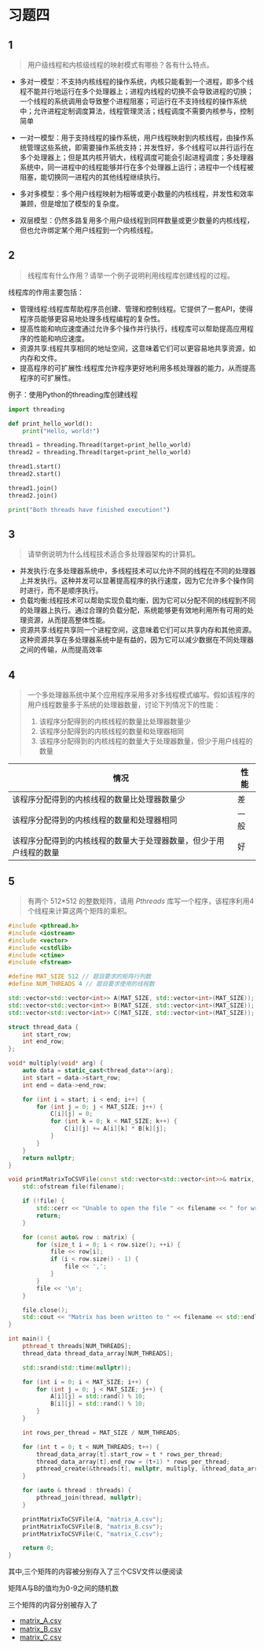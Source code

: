 # 习题四

## 1
> 用户级线程和内核级线程的映射模式有哪些？各有什么特点。
+ 多对一模型：不支持内核线程的操作系统，内核只能看到一个进程，即多个线程不能并行地运行在多个处理器上；进程内线程的切换不会导致进程的切换；一个线程的系统调用会导致整个进程阻塞；可运行在不支持线程的操作系统中；允许进程定制调度算法，线程管理灵活；线程调度不需要内核参与，控制简单

+ 一对一模型：用于支持线程的操作系统，用户线程映射到内核线程，由操作系统管理这些系统，即需要操作系统支持；并发性好，多个线程可以并行运行在多个处理器上；但是其内核开销大，线程调度可能会引起进程调度；多处理器系统中，同一进程中的线程能够并行在多个处理器上运行；进程中一个线程被阻塞，能切换同一进程内的其他线程继续执行。

+ 多对多模型：多个用户线程映射为相等或更小数量的内核线程，并发性和效率兼顾，但是增加了模型的复杂度。

+ 双层模型：仍然多路复用多个用户级线程到同样数量或更少数量的内核线程，但也允许绑定某个用户线程到一个内核线程。

## 2
> 线程库有什么作用？请举一个例子说明利用线程库创建线程的过程。

线程库的作用主要包括：

+ 管理线程:线程库帮助程序员创建、管理和控制线程。它提供了一套API，使得程序员能够更容易地处理多线程编程的复杂性。
+ 提高性能和响应速度通过允许多个操作并行执行，线程库可以帮助提高应用程序的性能和响应速度。
+ 资源共享:线程共享相同的地址空间，这意味着它们可以更容易地共享资源，如内存和文件。
+ 提高程序的可扩展性:线程库允许程序更好地利用多核处理器的能力，从而提高程序的可扩展性。

例子：使用Python的threading库创建线程

```python
import threading

def print_hello_world():
    print("Hello, world!")

thread1 = threading.Thread(target=print_hello_world)
thread2 = threading.Thread(target=print_hello_world)

thread1.start()
thread2.start()

thread1.join()
thread2.join()

print("Both threads have finished execution!")
```

## 3
> 请举例说明为什么线程技术适合多处理器架构的计算机。

+ 并发执行:在多处理器系统中，多线程技术可以允许不同的线程在不同的处理器上并发执行。这种并发可以显著提高程序的执行速度，因为它允许多个操作同时进行，而不是顺序执行。
+ 负载均衡:线程技术可以帮助实现负载均衡，因为它可以分配不同的线程到不同的处理器上执行。通过合理的负载分配，系统能够更有效地利用所有可用的处理资源，从而提高整体性能。
+ 资源共享:线程共享同一个进程空间，这意味着它们可以共享内存和其他资源。这种资源共享在多处理器系统中是有益的，因为它可以减少数据在不同处理器之间的传输，从而提高效率

## 4
> 一个多处理器系统中某个应用程序采用多对多线程模式编写。假如该程序的用户线程数量多于系统的处理器数量，讨论下列情况下的性能：
> 1. 该程序分配得到的内核线程的数量比处理器数量少
> 2. 该程序分配得到的内核线程的数量和处理器相同
> 3. 该程序分配得到的内核线程的数量大于处理器数量，但少于用户线程的数量

|情况|性能|
|---|---|
|该程序分配得到的内核线程的数量比处理器数量少|差|
|该程序分配得到的内核线程的数量和处理器相同|一般|
|该程序分配得到的内核线程的数量大于处理器数量，但少于用户线程的数量|好|

## 5

> 有两个 512\*512 的整数矩阵，请用 *Pthreads* 库写一个程序，该程序利用4个线程来计算这两个矩阵的乘积。

```C++
#include <pthread.h>
#include <iostream>
#include <vector>
#include <cstdlib>
#include <ctime>
#include <fstream>

#define MAT_SIZE 512 // 题目要求的矩阵行列数
#define NUM_THREADS 4 // 题目要求使用的线程数

std::vector<std::vector<int>> A(MAT_SIZE, std::vector<int>(MAT_SIZE));
std::vector<std::vector<int>> B(MAT_SIZE, std::vector<int>(MAT_SIZE));
std::vector<std::vector<int>> C(MAT_SIZE, std::vector<int>(MAT_SIZE));

struct thread_data {
    int start_row;
    int end_row;
};

void* multiply(void* arg) {
    auto data = static_cast<thread_data*>(arg);
    int start = data->start_row;
    int end = data->end_row;

    for (int i = start; i < end; i++) {
        for (int j = 0; j < MAT_SIZE; j++) {
            C[i][j] = 0;
            for (int k = 0; k < MAT_SIZE; k++) {
                C[i][j] += A[i][k] * B[k][j];
            }
        }
    }
    return nullptr;
}

void printMatrixToCSVFile(const std::vector<std::vector<int>>& matrix, const std::string& filename) {
    std::ofstream file(filename);

    if (!file) {
        std::cerr << "Unable to open the file " << filename << " for writing." << std::endl;
        return;
    }

    for (const auto& row : matrix) {
        for (size_t i = 0; i < row.size(); ++i) {
            file << row[i];
            if (i < row.size() - 1) {
                file << ',';
            }
        }
        file << '\n';
    }

    file.close();
    std::cout << "Matrix has been written to " << filename << std::endl;
}

int main() {
    pthread_t threads[NUM_THREADS];
    thread_data thread_data_array[NUM_THREADS];

    std::srand(std::time(nullptr));

    for (int i = 0; i < MAT_SIZE; i++) {
        for (int j = 0; j < MAT_SIZE; j++) {
            A[i][j] = std::rand() % 10;
            B[i][j] = std::rand() % 10;
        }
    }

    int rows_per_thread = MAT_SIZE / NUM_THREADS;

    for (int t = 0; t < NUM_THREADS; t++) {
        thread_data_array[t].start_row = t * rows_per_thread;
        thread_data_array[t].end_row = (t+1) * rows_per_thread;
        pthread_create(&threads[t], nullptr, multiply, &thread_data_array[t]);
    }

    for (auto & thread : threads) {
        pthread_join(thread, nullptr);
    }

    printMatrixToCSVFile(A, "matrix_A.csv");
    printMatrixToCSVFile(B, "matrix_B.csv");
    printMatrixToCSVFile(C, "matrix_C.csv");

    return 0;
}
```
其中,三个矩阵的内容被分别存入了三个CSV文件以便阅读

矩阵A与B的值均为0-9之间的随机数

三个矩阵的内容分别被存入了
+ [matrix_A.csv](Matrix_multiplication/cmake-build-debug/matrix_A.csv)
+ [matrix_B.csv](Matrix_multiplication/cmake-build-debug/matrix_B.csv)
+ [matrix_C.csv](Matrix_multiplication/cmake-build-debug/matrix_C.csv)